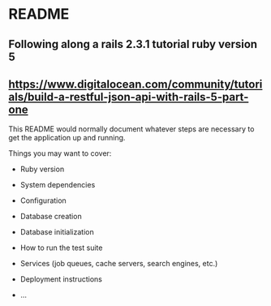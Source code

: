 # README

##  Following along a rails 2.3.1 tutorial ruby version 5

##  https://www.digitalocean.com/community/tutorials/build-a-restful-json-api-with-rails-5-part-one

This README would normally document whatever steps are necessary to get the
application up and running.

Things you may want to cover:

* Ruby version

* System dependencies

* Configuration

* Database creation

* Database initialization

* How to run the test suite

* Services (job queues, cache servers, search engines, etc.)

* Deployment instructions

* ...
